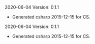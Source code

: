 2020-06-04 Version: 0.1.1
- Generated csharp 2015-12-15 for CS.

2020-06-04 Version: 0.1.1
- Generated csharp 2015-12-15 for CS.

